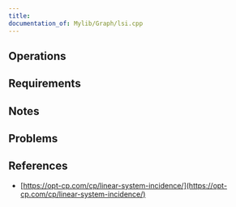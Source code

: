 ```yaml
---
title: 
documentation_of: Mylib/Graph/lsi.cpp
---
```


## Operations

## Requirements

## Notes

## Problems

## References

- [https://opt-cp.com/cp/linear-system-incidence/](https://opt-cp.com/cp/linear-system-incidence/)
